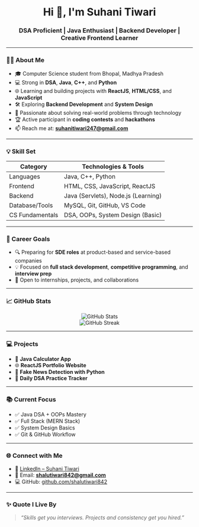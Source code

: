 <h1 align="center">Hi 👋, I'm Suhani Tiwari</h1>
<h3 align="center">DSA Proficient | Java Enthusiast | Backend Developer | Creative Frontend Learner</h3>

---

### 👩‍💻 About Me

- 🎓 Computer Science student from Bhopal, Madhya Pradesh
- 💻 Strong in **DSA**, **Java**, **C++**, and **Python**
- 🌐 Learning and building projects with **ReactJS**, **HTML/CSS**, and **JavaScript**
- 🛠️ Exploring **Backend Development** and **System Design**
- 🧠 Passionate about solving real-world problems through technology
- 🏆 Active participant in **coding contests** and **hackathons**
- 📫 Reach me at: **suhanitiwari247@gmail.com**

---

### 💡 Skill Set

| Category            | Technologies & Tools |
|---------------------|----------------------|
| Languages           | Java, C++, Python     |
| Frontend            | HTML, CSS, JavaScript, ReactJS |
| Backend             | Java (Servlets), Node.js (Learning) |
| Database/Tools      | MySQL, Git, GitHub, VS Code |
| CS Fundamentals     | DSA, OOPs, System Design (Basic) |

---

### 💼 Career Goals

- 🔍 Preparing for **SDE roles** at product-based and service-based companies
- 💡 Focused on **full stack development**, **competitive programming**, and **interview prep**
- 🤝 Open to internships, projects, and collaborations

---

### 📈 GitHub Stats

<p align="center">
  <img src="https://github-readme-stats.vercel.app/api?username=shalutiwari842&show_icons=true&theme=radical" alt="GitHub Stats" />
  <br/>
  <img src="https://github-readme-streak-stats.herokuapp.com/?user=shalutiwari842&theme=radical" alt="GitHub Streak" />
</p>

---

### 💻 Projects

- 🔢 **Java Calculator App**
- 🌐 **ReactJS Portfolio Website**
- 📰 **Fake News Detection with Python**
- 🧠 **Daily DSA Practice Tracker**

---

### 📚 Current Focus

- ✅ Java DSA + OOPs Mastery
- ✅ Full Stack (MERN Stack)
- ✅ System Design Basics
- ✅ Git & GitHub Workflow

---

### 🌐 Connect with Me

- 💼 [LinkedIn – Suhani Tiwari](https://www.linkedin.com/in/suhani-tiwari-347a57329)
- 📧 Email: **shalutiwari842@gmail.com**
- 💻 GitHub: [github.com/shalutiwari842](https://github.com/shalutiwari842)

---

### ✨ Quote I Live By
> *“Skills get you interviews. Projects and consistency get you hired.”*
